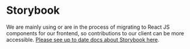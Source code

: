 # Storybook

We are mainly using or are in the process of migrating to React JS components for our frontend, so contributions to our client can be more accessible. [Please see up to date docs about Storybook here](https://github.com/athensresearch/athens/blob/feature/rtc-v1/doc/adr/0011-components-preview.md).
